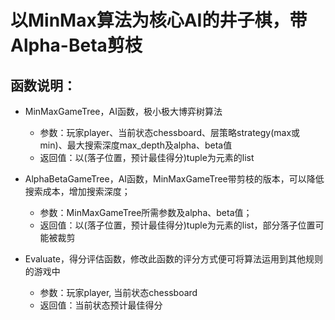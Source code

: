 # 以MinMax算法为核心AI的井子棋，带Alpha-Beta剪枝 

## 函数说明：
- MinMaxGameTree，AI函数，极小极大博弈树算法
  - 参数：玩家player、当前状态chessboard、层策略strategy(max或min)、最大搜索深度max_depth及alpha、beta值
  - 返回值：以(落子位置，预计最佳得分)tuple为元素的list

- AlphaBetaGameTree，AI函数，MinMaxGameTree带剪枝的版本，可以降低搜索成本，增加搜索深度；
  - 参数：MinMaxGameTree所需参数及alpha、beta值；
  - 返回值：以(落子位置，预计最佳得分)tuple为元素的list，部分落子位置可能被裁剪

- Evaluate，得分评估函数，修改此函数的评分方式便可将算法运用到其他规则的游戏中
  - 参数：玩家player, 当前状态chessboard
  - 返回值：当前状态预计最佳得分